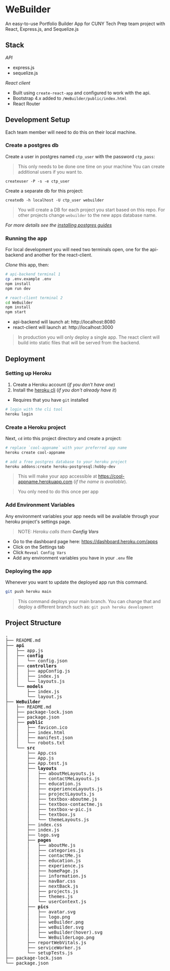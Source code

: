 # WeBuilder
An easy-to-use Portfolio Builder App for CUNY Tech Prep team project with React, Express.js, and Sequelize.js

## Stack

*API*

- express.js
- sequelize.js

*React client*

- Built using `create-react-app` and configured to work with the api.
- Bootstrap 4.x added to `/WeBuilder/public/index.html`
- React Router


## Development Setup

Each team member will need to do this on their local machine.

### Create a postgres db

Create a user in postgres named `ctp_user` with the password `ctp_pass`:

> This only needs to be done one time on your machine
> You can create additional users if you want to.

```
createuser -P -s -e ctp_user
```

Create a separate db for this project:

```
createdb -h localhost -U ctp_user webuilder
```

> You will create a DB for each project you start based on this repo. For other projects change `webuilder` to the new apps database name.

*For more details see the [installing postgres guides](https://github.com/CUNYTechPrep/guides#postgresql)*

### Running the app

For local development you will need two terminals open, one for the api-backend and another for the react-client.

*Clone* this app, then:

```bash
# api-backend terminal 1
cp .env.example .env
npm install
npm run dev
```

```bash
# react-client terminal 2
cd WeBuilder
npm install
npm start
```

- api-backend will launch at: http://localhost:8080
- react-client will launch at: http://localhost:3000

> In production you will only deploy a single app. The react client will build into static files that will be served from the backend.

## Deployment

### Setting up Heroku

1. Create a Heroku account (_if you don't have one_)
2. Install the [heroku cli](https://devcenter.heroku.com/articles/heroku-cli#download-and-install) (_if you don't already have it_)
  + Requires that you have `git` installed

```bash
# login with the cli tool
heroku login
```

### Create a Heroku project

Next, `cd` into this project directory and create a project:

```bash
# replace `cool-appname` with your preferred app name
heroku create cool-appname

# add a free postgres database to your heroku project
heroku addons:create heroku-postgresql:hobby-dev
```

> This will make your app accessible at https://cool-appname.herokuapp.com (_if the name is available_).

> You only need to do this once per app

### Add Environment Variables

Any environment variables your app needs will be available through your heroku project's settings page.

> NOTE: _Heroku calls them **Config Vars**_

* Go to the dashboard page here: https://dashboard.heroku.com/apps
* Click on the Settings tab
* Click `Reveal Config Vars`
* Add any environment variables you have in your `.env` file


### Deploying the app

Whenever you want to update the deployed app run this command.

```bash
git push heroku main
```

> This command deploys your main branch. You can change that and deploy a different branch such as: `git push heroku development`


## Project Structure

<pre>
.
├── README.md
├── <strong>api</strong>
│   ├── app.js
│   ├── <strong>config</strong>
│   │   └── config.json
│   ├── <strong>controllers</strong>
│   │   ├── appConfig.js
│   │   ├── index.js
│   │   └── layouts.js
│   └── <strong>models</strong>
│       ├── index.js
│       └── layout.js
├── <strong>WeBuilder</strong>
│   ├── README.md
│   ├── package-lock.json
│   ├── package.json
│   ├── <strong>public</strong>
│   │   ├── favicon.ico
│   │   ├── index.html
│   │   ├── manifest.json
│   │   └── robots.txt
│   └── <strong>src</strong>
│       ├── App.css
│       ├── App.js
│       ├── App.test.js
│       ├── <strong>layouts</strong>
│       │   ├── aboutMeLayouts.js
│       │   ├── contactMeLayouts.js
│       │   ├── education.js
│       │   ├── experienceLayouts.js
│       │   ├── projectLayouts.js
│       │   ├── textbox-aboutme.js
│       │   ├── textbox-contactme.js
│       │   ├── textbox-w-pic.js
│       │   ├── textbox.js
│       │   └── themeLayouts.js
│       ├── index.css
│       ├── index.js
│       ├── logo.svg
│       ├── <strong>pages</strong>
│       │   ├── aboutMe.js
│       │   ├── categories.js
│       │   ├── contactMe.js
│       │   ├── education.js
│       │   ├── experience.js
│       │   ├── homePage.js
│       │   ├── information.js
│       │   ├── navBar.css
│       │   ├── nextBack.js
│       │   ├── projects.js
│       │   ├── themes.js
│       │   └── userContext.js
│       ├── <strong>pics</strong>
│       │   ├── avatar.svg
│       │   ├── logo.png
│       │   ├── weBuilder.png
│       │   ├── weBuilder.svg
│       │   ├── weBuilder(hover).svg
│       │   └── WeBuilderLogo.png
│       ├── reportWebVitals.js
│       ├── serviceWorker.js
│       └── setupTests.js
├── package-lock.json
└── package.json
</pre>
